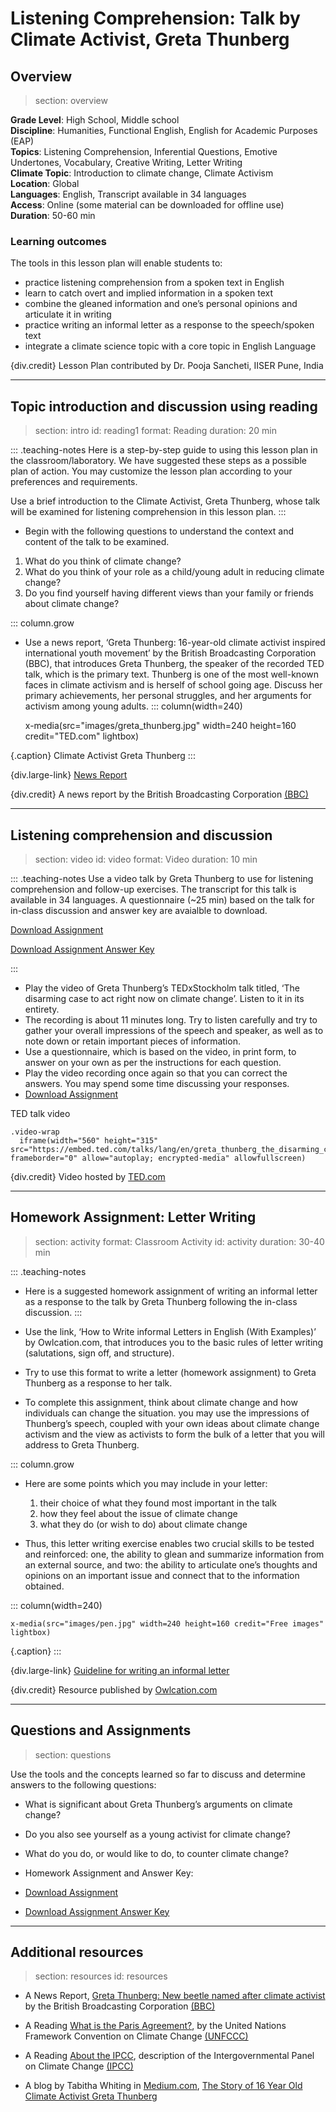 ﻿# Listening Comprehension: Talk by Climate Activist, Greta Thunberg 

## Overview
> section: overview

__Grade Level__: High School, Middle school   
__Discipline__:  Humanities, Functional English, English for Academic Purposes (EAP)       
__Topics__:  Listening Comprehension, Inferential Questions, Emotive Undertones, Vocabulary, Creative Writing, Letter Writing   
__Climate Topic__: Introduction to climate change, Climate Activism    
__Location__: Global   
__Languages__: English, Transcript available in 34 languages       
__Access__: Online (some material can be downloaded for offline use)     
__Duration__: 50-60 min      

### Learning outcomes

The tools in this lesson plan will enable students to:

* practice listening comprehension from a spoken text in English
* learn to catch overt and implied information in a spoken text
* combine the gleaned information and one’s personal opinions and articulate it in writing
* practice writing an informal letter as a response to the speech/spoken text
* integrate a climate science topic with a core topic in English Language

{div.credit} Lesson Plan contributed by Dr. Pooja Sancheti, IISER Pune, India

---

## Topic introduction and discussion using reading
> section: intro
> id: reading1
> format: Reading
> duration: 20 min

::: .teaching-notes
Here is a step-by-step guide to using this lesson plan in the classroom/laboratory. We have suggested these steps as a possible plan of action. You may customize the lesson plan according to your preferences and requirements.

Use a  brief introduction to the Climate Activist, Greta Thunberg, whose talk will be examined for listening comprehension in this lesson plan.
:::

* Begin with the following questions to understand the context and content of the talk to be examined. 
 1. What do you think of climate change?
 2. What do you think of your role as a child/young adult in reducing climate change?
 3. Do you find yourself having different views than your family or friends about climate change?

::: column.grow
* Use a news report, ‘Greta Thunberg: 16-year-old climate activist inspired international youth movement’ by the British Broadcasting Corporation (BBC), that introduces Greta Thunberg, the speaker of the recorded TED talk, which is the primary text. Thunberg is one of the most well-known faces in climate activism and is herself of school going age. Discuss her primary achievements, her personal struggles, and her arguments for activism among young adults.
::: column(width=240)

    x-media(src="images/greta_thunberg.jpg" width=240 height=160 credit="TED.com" lightbox)

{.caption} Climate Activist Greta Thunberg
:::

{div.large-link} [News Report](https://www.bbc.co.uk/newsround/47467038)

{div.credit} A news report by the British Broadcasting Corporation [(BBC)](https://www.bbc.com/)

---

## Listening comprehension and discussion
> section: video
> id: video
> format: Video
> duration: 10 min

::: .teaching-notes
Use a video talk by Greta Thunberg to use for listening comprehension and follow-up exercises. The transcript for this talk is available in 34 languages.
A questionnaire (~25 min) based on the talk for in-class discussion and answer key are avaialble to download.

[Download Assignment](/resources/note-making/downloads/LP_Thunberg_assignment.pdf)

[Download Assignment Answer Key](/resources/note-making/downloads/LP_Thunberg_Answer_Key.pdf)

:::

* Play the video of Greta Thunberg’s TEDxStockholm talk titled, ‘The disarming case to act right now on climate change’. Listen to it in its entirety.
* The recording is about 11 minutes long. Try to listen carefully and try to gather your overall impressions of the speech and speaker, as well as to note down or retain important pieces of information.
* Use a questionnaire, which is based on the video, in print form, to answer on your own as per the instructions for each question.
* Play the video recording once again so that you can correct the answers. You may spend some time discussing your responses.
* [Download Assignment](/resources/note-making/downloads/LP_Thunberg_assignment.pdf)

TED talk video
    
    .video-wrap
      iframe(width="560" height="315" src="https://embed.ted.com/talks/lang/en/greta_thunberg_the_disarming_case_to_act_right_now_on_climate_change" frameborder="0" allow="autoplay; encrypted-media" allowfullscreen)


{div.credit} Video hosted by [TED.com](https://www.ted.com/)

---

## Homework Assignment: Letter Writing
> section: activity
> format: Classroom Activity
> id: activity
> duration: 30-40 min

::: .teaching-notes
* Here is a suggested homework assignment of writing an informal letter as a response to the talk by Greta Thunberg following the in-class discussion.
:::

* Use the link, ‘How to Write informal Letters in English (With Examples)’ by Owlcation.com, that introduces you to the basic rules of letter writing (salutations, sign off, and structure).
* Try to use this format to write a letter (homework assignment) to Greta Thunberg as a response to her talk.
* To complete this assignment, think about climate change and how individuals can change the situation. you may use the impressions of Thunberg’s speech, coupled with your own ideas about climate change activism and the view as activists to form the bulk of a letter that you will address to Greta Thunberg.

::: column.grow
* Here are some points which you may include in your letter:
  1. their choice of what they found most important in the talk
  2. how they feel about the issue of climate change
  3. what they do (or wish to do) about climate change

* Thus, this letter writing exercise enables two crucial skills to be tested and reinforced: one, the ability to glean and summarize information from an external source, and two: the ability to articulate one’s thoughts and opinions on an important issue and connect that to the information obtained. 

::: column(width=240)

    x-media(src="images/pen.jpg" width=240 height=160 credit="Free images" lightbox)

{.caption} 
:::

{div.large-link} [Guideline for writing an informal letter](https://owlcation.com/academia/Examples-of-how-to-write-informal-letters-in-English-Personal)

{div.credit} Resource published by [Owlcation.com](https://owlcation.com/about-us)


---

## Questions and Assignments

> section: questions

Use the tools and the concepts learned so far to discuss and determine answers to the following questions:

* What is significant about Greta Thunberg’s arguments on climate change?
* Do you also see yourself as a young activist for climate change?
* What do you do, or would like to do, to counter climate change?

* Homework Assignment and Answer Key:
  
* [Download Assignment](/resources/note-making/downloads/LP_Thunberg_assignment.pdf)
* [Download Assignment Answer Key](/resources/note-making/downloads/LP_Thunberg_Answer_Key.pdf)

---

## Additional resources
> section: resources
> id: resources

* A News Report, [Greta Thunberg: New beetle named after climate activist](https://www.bbc.com/news/world-europe-50182815) by the British Broadcasting Corporation [(BBC)](https://www.bbc.com/)

* A Reading [What is the Paris Agreement?](https://unfccc.int/process-and-meetings/the-paris-agreement/what-is-the-paris-agreement), by the United Nations Framework Convention on Climate Change [(UNFCCC)](https://unfccc.int/)

* A Reading [About the IPCC](https://www.ipcc.ch/about/), description of the Intergovernmental Panel on Climate Change [(IPCC)](https://www.ipcc.ch/about/)

* A blog by Tabitha Whiting in [Medium.com](https://medium.com/), [The Story of 16 Year Old Climate Activist Greta Thunberg](https://medium.com/@tabitha.whiting/greta-thunberg-i-promised-myself-i-was-going-to-do-everything-i-could-to-make-a-difference-cb6fade1904)
